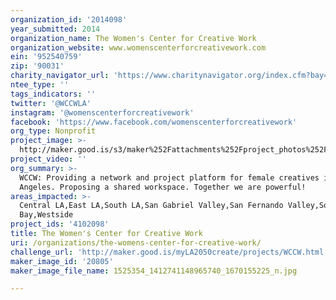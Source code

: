 ```yaml
---
organization_id: '2014098'
year_submitted: 2014
organization_name: The Women's Center for Creative Work
organization_website: www.womenscenterforcreativework.com
ein: '952540759'
zip: '90031'
charity_navigator_url: 'https://www.charitynavigator.org/index.cfm?bay=search.profile&ein=952540759'
ntee_type: ''
tags_indicators: ''
twitter: '@WCCWLA'
instagram: '@womenscenterforcreativework'
facebook: 'https://www.facebook.com/womenscenterforcreativework'
org_type: Nonprofit
project_image: >-
  http://maker.good.is/s3/maker%252Fattachments%252Fproject_photos%252Fimages%252F20805%252Fdisplay%252F1525354_1412741148965740_1670155225_n.jpg=c570x385
project_video: ''
org_summary: >-
  WCCW: Providing a network and project platform for female creatives in Los
  Angeles. Proposing a shared workspace. Together we are powerful!
areas_impacted: >-
  Central LA,East LA,South LA,San Gabriel Valley,San Fernando Valley,South
  Bay,Westside
project_ids: '4102098'
title: The Women's Center for Creative Work
uri: /organizations/the-womens-center-for-creative-work/
challenge_url: 'http://maker.good.is/myLA2050create/projects/WCCW.html'
maker_image_id: '20805'
maker_image_file_name: 1525354_1412741148965740_1670155225_n.jpg

---
```

